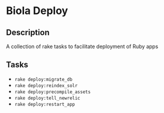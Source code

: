 # Biola Deploy

## Description
A collection of rake tasks to facilitate deployment of Ruby apps

## Tasks

- `rake deploy:migrate_db`
- `rake deploy:reindex_solr`
- `rake deploy:precompile_assets`
- `rake deploy:tell_newrelic`
- `rake deploy:restart_app`
